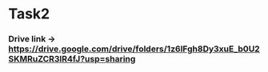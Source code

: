 # Task2
### Drive link -> https://drive.google.com/drive/folders/1z6lFgh8Dy3xuE_b0U2SKMRuZCR3lR4fJ?usp=sharing
